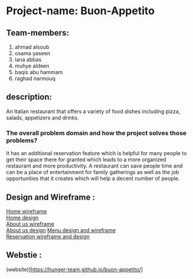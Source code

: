 # Project-name: Buon-Appetito

## Team-members:
1. ahmad alsoub 
2. osama yaseen 
3. lana abbas
4. muhye aldeen
5. baqis abu hammam
6. raghad narmouq

## description:

An Italian restaurant that offers a variety of food dishes including pizza, salads, appetizers and drinks.

### The overall problem domain and how the project solves those problems?

It has an additional reservation feature which is helpful for many people to get their space there for granted 
which leads to a more organized restaurant and more productivity.
A restaurant can save people time and can be a place of entertainment for family gatherings 
as well as the job opportunities that it creates which will help a decent number of people.

## Design and Wireframe :

[Home wireframe](https://www.figma.com/file/8xeejh1bj5xvPKPbwvPck1/home-wireframe?type=design&node-id=0-1&t=m8kBWIHYp0oNF29D-0) <br>
[Home design](https://www.figma.com/file/4BMcWhVrdvUhAag15ewuJo/Untitled?type=design&node-id=1-2&t=z2SoG6VkMcEvYeDB-0) <br>
[About us wireframe](https://www.figma.com/file/v0f35rMc85SGiBTSwcR1fD/about-us-wire-frame?type=design&node-id=0-1&t=NeyntObacAX2MZxn-0) <br> 
[About us design](https://www.figma.com/file/YbKaslqBfebpndNXJfmmiK/Untitled?type=design&node-id=0-1&t=CKoiSmEQkopOmokw-0)
[Menu design and wireframe](https://www.figma.com/file/6w8fzoIITwUb6GtrgnxfTR/Menu-Wireframe?type=design&node-id=0-1&t=kO1HhFsZQwFVKyhB-0) <br>
[Reservation wireframe and design](https://www.figma.com/file/xJmdOdM2EP1gsHcxVQU0tM/Booking?type=design&node-id=0-1&t=QMkBfbB2fPSQkx1Q-0) <br>

## Webstie : 

(website)[https://hunger-team.github.io/buon-appetito/]